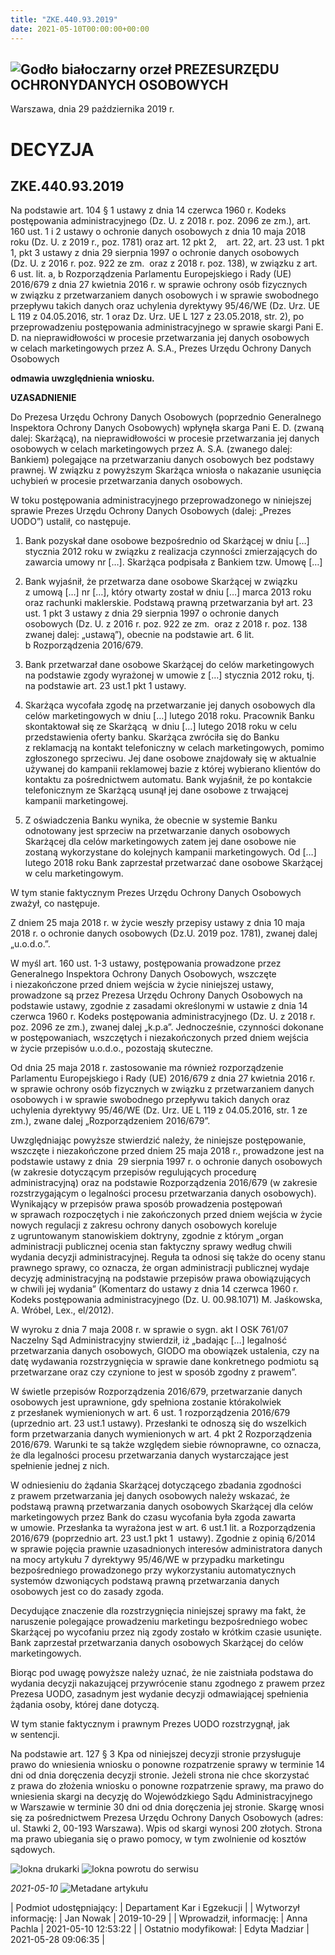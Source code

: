```yaml
---
title: "ZKE.440.93.2019"
date: 2021-05-10T00:00:00+00:00
---
```



![Godło białoczarny orzeł](/bundles/app/img/orzeł2.png)
PREZESURZĘDU OCHRONYDANYCH OSOBOWYCH
------------------------------------




 Warszawa, dnia 29
 października
 2019 r.
 


 DECYZJA
=========


ZKE.440.93.2019
---------------


Na podstawie art. 104 § 1 ustawy z dnia 14 czerwca 1960 r. Kodeks postępowania administracyjnego (Dz. U. z 2018 r. poz. 2096 ze zm.), art. 160 ust. 1 i 2 ustawy o ochronie danych osobowych z dnia 10 maja 2018 roku (Dz. U. z 2019 r., poz. 1781) oraz art. 12 pkt 2,    art. 22, art. 23 ust. 1 pkt 1, pkt 3 ustawy z dnia 29 sierpnia 1997 o ochronie danych osobowych (Dz. U. z 2016 r. poz. 922 ze zm.  oraz z 2018 r. poz. 138), w związku z art. 6 ust. lit. a, b Rozporządzenia Parlamentu Europejskiego i Rady (UE) 2016/679 z dnia 27 kwietnia 2016 r. w sprawie ochrony osób fizycznych w związku z przetwarzaniem danych osobowych i w sprawie swobodnego przepływu takich danych oraz uchylenia dyrektywy 95/46/WE (Dz. Urz. UE L 119 z 04.05.2016, str. 1 oraz Dz. Urz. UE L 127 z 23.05.2018, str. 2), po przeprowadzeniu postępowania administracyjnego w sprawie skargi Pani E. D. na nieprawidłowości w procesie przetwarzania jej danych osobowych w celach marketingowych przez A. S.A., Prezes Urzędu Ochrony Danych Osobowych


**odmawia uwzględnienia wniosku.**


**UZASADNIENIE**


Do Prezesa Urzędu Ochrony Danych Osobowych (poprzednio Generalnego Inspektora Ochrony Danych Osobowych) wpłynęła skarga Pani E. D. (zwaną dalej: Skarżącą), na nieprawidłowości w procesie przetwarzania jej danych osobowych w celach marketingowych przez A. S.A. (zwanego dalej: Bankiem) polegające na przetwarzaniu danych osobowych bez podstawy prawnej. W związku z powyższym Skarżąca wniosła o nakazanie usunięcia uchybień w procesie przetwarzania danych osobowych.


W toku postępowania administracyjnego przeprowadzonego w niniejszej sprawie Prezes Urzędu Ochrony Danych Osobowych (dalej: „Prezes UODO”) ustalił, co następuje.


1. Bank pozyskał dane osobowe bezpośrednio od Skarżącej w dniu […] stycznia 2012 roku w związku z realizacja czynności zmierzających do zawarcia umowy nr […]. Skarżąca podpisała z Bankiem tzw. Umowę […]


2. Bank wyjaśnił, że przetwarza dane osobowe Skarżącej w związku z umową […] nr […], który otwarty został w dniu […] marca 2013 roku oraz rachunki maklerskie. Podstawą prawną przetwarzania był art. 23 ust. 1 pkt 3 ustawy z dnia 29 sierpnia 1997 o ochronie danych osobowych (Dz. U. z 2016 r. poz. 922 ze zm.  oraz z 2018 r. poz. 138 zwanej dalej: „ustawą”), obecnie na podstawie art. 6 lit. b Rozporządzenia 2016/679.


3. Bank przetwarzał dane osobowe Skarżącej do celów marketingowych na podstawie zgody wyrażonej w umowie z […] stycznia 2012 roku, tj. na podstawie art. 23 ust.1 pkt 1 ustawy.


4. Skarżąca wycofała zgodę na przetwarzanie jej danych osobowych dla celów marketingowych w dniu […] lutego 2018 roku. Pracownik Banku skontaktował się ze Skarżącą  w dniu […] lutego 2018 roku w celu przedstawienia oferty banku. Skarżąca zwróciła się do Banku z reklamacją na kontakt telefoniczny w celach marketingowych, pomimo zgłoszonego sprzeciwu. Jej dane osobowe znajdowały się w aktualnie używanej do kampanii reklamowej bazie z której wybierano klientów do kontaktu za pośrednictwem automatu. Bank wyjaśnił, że po kontakcie telefonicznym ze Skarżącą usunął jej dane osobowe z trwającej kampanii marketingowej.


5. Z oświadczenia Banku wynika, że obecnie w systemie Banku odnotowany jest sprzeciw na przetwarzanie danych osobowych Skarżącej dla celów marketingowych zatem jej dane osobowe nie zostaną wykorzystane do kolejnych kampanii marketingowych. Od […] lutego 2018 roku Bank zaprzestał przetwarzać dane osobowe Skarżącej w celu marketingowym.


W tym stanie faktycznym Prezes Urzędu Ochrony Danych Osobowych zważył, co następuje.


Z dniem 25 maja 2018 r. w życie weszły przepisy ustawy z dnia 10 maja 2018 r. o ochronie danych osobowych (Dz.U. 2019 poz. 1781), zwanej dalej „u.o.d.o.”.


W myśl art. 160 ust. 1-3 ustawy, postępowania prowadzone przez Generalnego Inspektora Ochrony Danych Osobowych, wszczęte i niezakończone przed dniem wejścia w życie niniejszej ustawy, prowadzone są przez Prezesa Urzędu Ochrony Danych Osobowych na podstawie ustawy, zgodnie z zasadami określonymi w ustawie z dnia 14 czerwca 1960 r. Kodeks postępowania administracyjnego (Dz. U. z 2018 r. poz. 2096 ze zm.), zwanej dalej „k.p.a”. Jednocześnie, czynności dokonane w postępowaniach, wszczętych i niezakończonych przed dniem wejścia w życie przepisów u.o.d.o., pozostają skuteczne.


Od dnia 25 maja 2018 r. zastosowanie ma również rozporządzenie Parlamentu Europejskiego i Rady (UE) 2016/679 z dnia 27 kwietnia 2016 r. w sprawie ochrony osób fizycznych w związku z przetwarzaniem danych osobowych i w sprawie swobodnego przepływu takich danych oraz uchylenia dyrektywy 95/46/WE (Dz. Urz. UE L 119 z 04.05.2016, str. 1 ze zm.), zwane dalej „Rozporządzeniem 2016/679”.


Uwzględniając powyższe stwierdzić należy, że niniejsze postępowanie, wszczęte i niezakończone przed dniem 25 maja 2018 r., prowadzone jest na podstawie ustawy z dnia  29 sierpnia 1997 r. o ochronie danych osobowych (w zakresie dotyczącym przepisów regulujących procedurę administracyjną) oraz na podstawie Rozporządzenia 2016/679 (w zakresie rozstrzygającym o legalności procesu przetwarzania danych osobowych). Wynikający w przepisów prawa sposób prowadzenia postępowań w sprawach rozpoczętych i nie zakończonych przed dniem wejścia w życie nowych regulacji z zakresu ochrony danych osobowych koreluje z ugruntowanym stanowiskiem doktryny, zgodnie z którym „organ administracji publicznej ocenia stan faktyczny sprawy według chwili wydania decyzji administracyjnej. Reguła ta odnosi się także do oceny stanu prawnego sprawy, co oznacza, że organ administracji publicznej wydaje decyzję administracyjną na podstawie przepisów prawa obowiązujących w chwili jej wydania” (Komentarz do ustawy z dnia 14 czerwca 1960 r. Kodeks postępowania administracyjnego (Dz. U. 00.98.1071) M. Jaśkowska, A. Wróbel, Lex., el/2012).


W wyroku z dnia 7 maja 2008 r. w sprawie o sygn. akt I OSK 761/07 Naczelny Sąd Administracyjny stwierdził, iż „badając […] legalność przetwarzania danych osobowych, GIODO ma obowiązek ustalenia, czy na datę wydawania rozstrzygnięcia w sprawie dane konkretnego podmiotu są przetwarzane oraz czy czynione to jest w sposób zgodny z prawem”.


W świetle przepisów Rozporządzenia 2016/679, przetwarzanie danych osobowych jest uprawnione, gdy spełniona zostanie którakolwiek z przesłanek wymienionych w art. 6 ust. 1 rozporządzenia 2016/679 (uprzednio art. 23 ust.1 ustawy). Przesłanki te odnoszą się do wszelkich form przetwarzania danych wymienionych w art. 4 pkt 2 Rozporządzenia 2016/679. Warunki te są także względem siebie równoprawne, co oznacza, że dla legalności procesu przetwarzania danych wystarczające jest spełnienie jednej z nich.


W odniesieniu do żądania Skarżącej dotyczącego zbadania zgodności z prawem przetwarzania jej danych osobowych należy wskazać, że podstawą prawną przetwarzania danych osobowych Skarżącej dla celów marketingowych przez Bank do czasu wycofania była zgoda zawarta w umowie. Przesłanka ta wyrażona jest w art. 6 ust.1 lit. a Rozporządzenia 2016/679 (poprzednio art. 23 ust.1 pkt 1  ustawy). Zgodnie z opinią 6/2014 w sprawie pojęcia prawnie uzasadnionych interesów administratora danych na mocy artykułu 7 dyrektywy 95/46/WE w przypadku marketingu bezpośredniego prowadzonego przy wykorzystaniu automatycznych systemów dzwoniących podstawą prawną przetwarzania danych osobowych jest co do zasady zgoda.


Decydujące znaczenie dla rozstrzygnięcia niniejszej sprawy ma fakt, że naruszenie polegające prowadzeniu marketingu bezpośredniego wobec Skarżącej po wycofaniu przez nią zgody zostało w krótkim czasie usunięte. Bank zaprzestał przetwarzania danych osobowych Skarżącej do celów marketingowych.


Biorąc pod uwagę powyższe należy uznać, że nie zaistniała podstawa do wydania decyzji nakazującej przywrócenie stanu zgodnego z prawem przez Prezesa UODO, zasadnym jest wydanie decyzji odmawiającej spełnienia żądania osoby, której dane dotyczą.


W tym stanie faktycznym i prawnym Prezes UODO rozstrzygnął, jak w sentencji.


Na podstawie art. 127 § 3 Kpa od niniejszej decyzji stronie przysługuje prawo do wniesienia wniosku o ponowne rozpatrzenie sprawy w terminie 14 dni od dnia doręczenia decyzji stronie. Jeżeli strona nie chce skorzystać z prawa do złożenia wniosku o ponowne rozpatrzenie sprawy, ma prawo do wniesienia skargi na decyzję do Wojewódzkiego Sądu Administracyjnego w Warszawie w terminie 30 dni od dnia doręczenia jej stronie. Skargę wnosi się za pośrednictwem Prezesa Urzędu Ochrony Danych Osobowych (adres: ul. Stawki 2, 00-193 Warszawa). Wpis od skargi wynosi 200 złotych. Strona ma prawo ubiegania się o prawo pomocy, w tym zwolnienie od kosztów sądowych.



![Iokna drukarki](/bundles/app/img/ico/print.svg "Kliknij aby zobaczyć wersję do wydruku.")
![Iokna powrotu do serwisu](/bundles/app/img/ico/back.svg "Kliknij aby wrócić do normalnej wersji serwisu.")


*2021-05-10*
![Metadane artykułu](/bundles/app/img/metadane-s3.png "Metadane artykułu")




| Podmiot udostępniający: | Departament Kar i Egzekucji |
| Wytworzył informację: | Jan Nowak | 2019-10-29 |
| Wprowadził‚ informację: | Anna Pachla | 2021-05-10 12:53:22 |
| Ostatnio modyfikował: | Edyta Madziar | 2021-05-28 09:06:35 |


